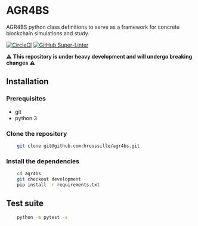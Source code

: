 

# AGR4BS

AGR4BS python class definitions to serve as a framework for concrete blockchain simulations and study.

[![CircleCI](https://circleci.com/gh/hroussille/agr4bs/tree/master.svg?style=svg&circle-token=75a9d8fa39c833285fc68bfb33232d3105468567)](https://circleci.com/gh/hroussille/agr4bs/tree/master)
[![GitHub Super-Linter](https://github.com/hroussille/agr4bs/workflows/Lint%20Code%20Base/badge.svg)](https://github.com/marketplace/actions/super-linter)

:warning: **This repository is under heavy development and will undergo breaking changes** :warning: 

## Installation

### Prerequisites

- git
- python 3
  
### Clone the repository 

```sh
    git clone git@github.com:hroussille/agr4bs.git
```

### Install the dependencies

```sh
    cd agr4bs
    git checkout development
    pip install -r requirements.txt
```

## Test suite

```sh
    python -m pytest -s
```
